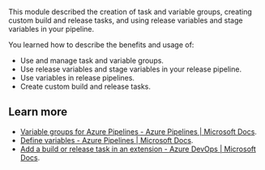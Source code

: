 This module described the creation of task and variable groups, creating custom build and release tasks, and using release variables and stage variables in your pipeline.

You learned how to describe the benefits and usage of:

 -  Use and manage task and variable groups.
 -  Use release variables and stage variables in your release pipeline.
 -  Use variables in release pipelines.
 -  Create custom build and release tasks.

## Learn more

 -  [Variable groups for Azure Pipelines - Azure Pipelines \| Microsoft Docs](/azure/devops/pipelines/library/variable-groups).
 -  [Define variables - Azure Pipelines \| Microsoft Docs](/azure/devops/pipelines/process/variables).
 -  [Add a build or release task in an extension - Azure DevOps \| Microsoft Docs](/azure/devops/extend/develop/add-build-task).
